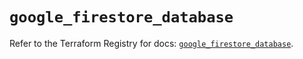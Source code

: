 # `google_firestore_database`

Refer to the Terraform Registry for docs: [`google_firestore_database`](https://registry.terraform.io/providers/hashicorp/google-beta/6.38.0/docs/resources/google_firestore_database).
